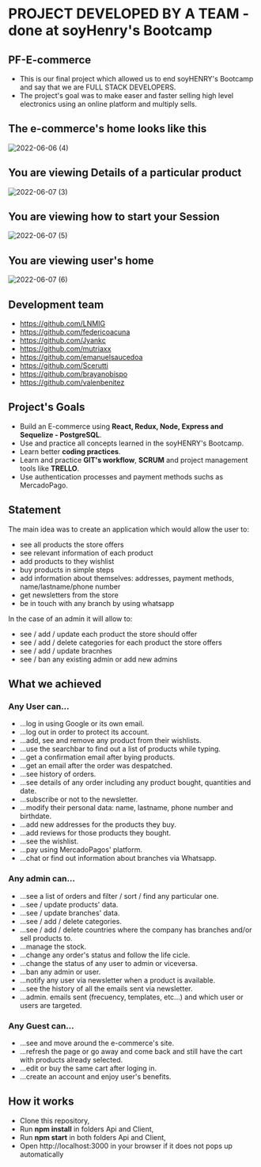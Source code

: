 # PROJECT DEVELOPED  BY A TEAM - done at soyHenry's Bootcamp

## PF-E-commerce
- This is our final project which allowed us to end soyHENRY's Bootcamp and say that we are FULL STACK DEVELOPERS.
- The project's goal was to make easer and faster selling high level electronics using an online platform and multiply sells.

## The e-commerce's home looks like this
![2022-06-06 (4)](https://user-images.githubusercontent.com/96741070/172272812-6003d223-8029-4137-837c-a1fba0520e35.png)

## You are viewing Details of a particular product
![2022-06-07 (3)](https://user-images.githubusercontent.com/96741070/172387720-ad075a9d-c9b1-4a48-87f0-1055b62d6450.png)

## You are viewing how to start your Session
![2022-06-07 (5)](https://user-images.githubusercontent.com/96741070/172388080-bc164cbf-9efe-4d5b-8925-f7843d2a9699.png)

## You are viewing user's home
![2022-06-07 (6)](https://user-images.githubusercontent.com/96741070/172388845-08e981f4-b726-4a80-b58c-e5fa4bc3d628.png)


## Development team
- https://github.com/LNMIG
- https://github.com/federicoacuna
- https://github.com/Jyankc
- https://github.com/mutriaxx
- https://github.com/emanuelsaucedoa
- https://github.com/Scerutti
- https://github.com/brayanobispo
- https://github.com/valenbenitez

## Project's Goals
- Build an E-commerce using **React, Redux, Node, Express and Sequelize - PostgreSQL**.
- Use and practice all concepts learned in the soyHENRY's Bootcamp.
- Learn better **coding practices**.
- Learn and practice **GIT's workflow**, **SCRUM** and project management tools like **TRELLO**.
- Use authentication processes and payment methods suchs as MercadoPago.

## Statement
The main idea was to create an application which would allow the user to:
- see all products the store offers
- see relevant information of each product
- add products to they wishlist
- buy products in simple steps
- add information about themselves: addresses, payment methods, name/lastname/phone number
- get newsletters from the store
- be in touch with any branch by using whatsapp

In the case of an admin it will allow to:
- see / add / update each product the store should offer
- see / add / delete categories for each product the store offers
- see / add / update bracnhes
- see / ban any existing admin or add new admins

## What we achieved
### Any User can...
*	...log in using Google or its own email.
* ...log out in order to protect its account.
*	...add, see and remove any product from their wishlists.
*	...use the searchbar to find out a list of products while typing.
* ...get a confirmation email after bying products.
* ...get an email after the order was despatched.
*	...see history of orders.
*	...see details of any order including any product bought, quantities and date.
*	...subscribe or not to the newsletter.
*	...modify their personal data: name, lastname, phone number and birthdate.
*	...add new addresses for the products they buy.
*	...add reviews for those products they bought.
*	...see the wishlist.
*	...pay using MercadoPagos' platform.
*	...chat or find out information about branches via Whatsapp.

### Any admin can...
* ...see a list of orders and filter / sort / find any particular one.
* ...see / update products' data.
* ...see / update branches' data.
* ...see / add / delete categories.
* ...see / add / delete countries where the company has branches and/or sell products to.
*	...manage the stock.
*	...change any order's status and follow the life cicle.
*	...change the status of any user to admin or viceversa.
*	...ban any admin or user.
*	...notify any user via newsletter when a product is available.
* ...see the history of all the emails sent via newsletter.
*	...admin. emails sent (frecuency, templates, etc...) and which user or users are targeted.

### Any Guest can...
*	...see and move around the e-commerce's site.
*	...refresh the page or go away and come back and still have the cart with products already selected.
*	...edit or buy the same cart after loging in.
*	...create an account and enjoy user's benefits.

## How it works
* Clone this repository,
* Run **npm install** in folders Api and Client,
* Run **npm start** in both folders Api and Client,
* Open http://localhost:3000 in your browser if it does not pops up automatically
